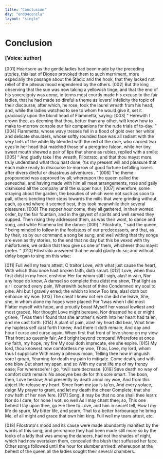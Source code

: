 ```yaml
---
title: "Conclusion"
day: "end04conclu"
layout: "single"
---
```

<div id="d04conclu" type="conclusion" who="author">
 <h1>
  Conclusion
 </h1>
 <p>
  <h3>
   [Voice: author]
  </h3>
 </p>
 <p>
  <a name="p04970001">
   [001]
  </a>
  Heartsore as the gentle ladies had been made by the preceding
 stories, this last of Dioneo provoked them to such merriment, more
 especially the passage about the Stadic and the hook, that they lacked
 not relief of the piteous mood engendered by the others.
  <a name="p04970002">
   [002]
  </a>
  But the
 king observing that the sun was now taking a yellowish tinge, and
 that the end of his sovereignty was come, in terms most courtly
 made his excuse to the fair ladies, that he had made so direful a
 theme as lovers' infelicity the topic of their discourse; after which,
 he rose, took the laurel wreath from his head, and, while the ladies
 watched to see to whom he would give it, set it graciously upon the
 blond head of Fiammetta, saying:
  <a name="p04970003">
   [003]
  </a>
  <q direct="unspecified">
   Herewith I crown thee, as
 deeming that thou, better than any other, wilt know how to make
 to-morrow console our fair companions for the rude trials of to-day.
  </q>
  <a name="p04970004">
   [004]
  </a>
  Fiammetta, whose wavy tresses fell in a flood of gold over her white
 and delicate shoulders, whose softly rounded face was all radiant
 with the very tints of the white lily blended with the red of the
 rose, who carried two eyes in her head that matched those of a
 peregrine falcon, while her tiny sweet mouth shewed a pair of lips
 that shone as rubies, replied with a smile:
  <a name="p04970005">
   [005]
  </a>
  <q direct="unspecified">
   And gladly take I the
 wreath, Filostrato, and that thou mayst more truly understand what
 thou hast done, 'tis my present will and pleasure that each make
	ready to discourse to-morrow of
   <seg type="topic">
    good fortune befalling lovers after
 divers direful or disastrous adventures
   </seg>
   .
  </q>
  <a name="p04970006">
   [006]
  </a>
  The theme propounded was
 approved by all; whereupon the queen called the seneschal, and
 having made with him all meet arrangements, rose and gaily dismissed
 all the company until the supper hour;
  <a name="p04970007">
   [007]
  </a>
  wherefore, some
 straying about the garden, the beauties of which were not such
 as soon to pall, others bending their steps towards the mills that
 were grinding without, each, as and where it seemed best, they took
 meanwhile their several pleasures.
  <a name="p04970008">
   [008]
  </a>
  The supper hour come, they all
 gathered, in their wonted order, by the fair fountain, and in the
 gayest of spirits and well served they supped. Then rising they
 addressed them, as was their wont, to dance and song, and while
  Filomena led the dance:
  <a name="p04970009">
   [009]
  </a>
  <q direct="unspecified">
   Filostrato,
  </q>
  said the queen,
  <q direct="unspecified">
   being
 minded to follow in the footsteps of our predecessors, and that, as
 by their, so by our command a song be sung; and well witting that
 thy songs are even as thy stories, to the end that no day but this be
 vexed with thy misfortunes, we ordain that thou give us one of
 them, whichever thou mayst prefer.
  </q>
  <a name="p04970010">
   [010]
  </a>
  Filostrato answered that he
 would gladly do so; and without delay began to sing on this wise:
 </p>
 <div3 type="song" who="filostrato">
  <lg>
   <a name="p04970011">
    [011]
   </a>
   <l>
    Full well my tears attest,
   </l>
   <l>
    O traitor Love, with what just cause the heart,
   </l>
   <l>
    With which thou once hast broken faith, doth smart.
   </l>
  </lg>
  <lg>
   <a name="p04970012">
    [012]
   </a>
   <l>
    Love, when thou first didst in my heart enshrine
   </l>
   <l>
    Her for whom still I sigh, alas! in vain,
   </l>
   <l>
    Nor any hope do know,
   </l>
   <l>
    A damsel so complete thou didst me shew,
   </l>
   <l>
    That light as air I counted every pain,
   </l>
   <l>
    Wherewith behest of thine
   </l>
   <l>
    Condemned my soul to pine.
   </l>
   <l>
    Ah! but I gravely erred; the which to know
   </l>
   <l>
    Too late, alas! doth but enhance my woe.
   </l>
  </lg>
  <lg>
   <a name="p04970013">
    [013]
   </a>
   <l>
    The cheat I knew not ere she did me leave,
   </l>
   <l>
    She, she, in whom alone my hopes were placed:
   </l>
   <l>
    For 'twas when I did most
   </l>
   <l>
    Flatter myself with hope, and proudly boast
   </l>
   <l>
    Myself her vassal lowliest and most graced,
   </l>
   <l>
    Nor thought Love might bereave,
   </l>
   <l>
    Nor dreamed he e'er might grieve,
   </l>
   <l>
    'Twas then I found that she another's worth
   </l>
   <l>
    Into her heart had ta'en, and me cast forth.
   </l>
  </lg>
  <lg>
   <a name="p04970014">
    [014]
   </a>
   <l>
    A plant of pain, alas! my heart did bear,
   </l>
   <l>
    What time my hapless self cast forth I knew;
   </l>
   <l>
    And there it doth remain;
   </l>
   <l>
    And day and hour I curse and curse again,
   </l>
   <l>
    When first that front of love shone on my view
   </l>
   <l>
    That front so queenly fair,
   </l>
   <l>
    And bright beyond compare!
   </l>
   <l>
    Wherefore at once my faith, my hope, my fire
   </l>
   <l>
    My soul doth imprecate, ere she expire.
   </l>
  </lg>
  <lg>
   <a name="p04970015">
    [015]
   </a>
   <l>
    My lord, thou knowest how comfortless my woe,
   </l>
   <l>
    Thou, Love, my lord, whom thus I supplicate
   </l>
   <l>
    With many a piteous moan,
   </l>
   <l>
    Telling thee how in anguish sore I groan,
   </l>
   <l>
    Yearning for death my pain to mitigate.
   </l>
   <l>
    Come death, and with one blow
   </l>
   <l>
    Cut short my span, and so
   </l>
   <l>
    With my curst life me of my frenzy ease;
   </l>
   <l>
    For wheresoe'er I go, 'twill sure decrease.
   </l>
  </lg>
  <lg>
   <a name="p04970016">
    [016]
   </a>
   <l>
    Save death no way of comfort doth remain:
   </l>
   <l>
    No anodyne beside for this sore smart.
   </l>
   <l>
    The boon, then, Love bestow;
   </l>
   <l>
    And presently by death annul my woe,
   </l>
   <l>
    And from this abject life release my heart.
   </l>
   <l>
    Since from me joy is ta'en,
   </l>
   <l>
    And every solace, deign
   </l>
   <l>
    My prayer to grant, and let my death the cheer
   </l>
   <l>
    Complete, that she now hath of her new fere.
   </l>
  </lg>
  <lg>
   <a name="p04970017">
    [017]
   </a>
   <l>
    Song, it may be that no one shall thee learn:
   </l>
   <l>
    Nor do I care; for none I wot, so well
   </l>
   <l>
    As I may chant thee; so,
   </l>
   <l>
    This one behest I lay upon thee, go
   </l>
   <l>
    Hie thee to Love, and him in secret tell,
   </l>
   <l>
    How I my life do spurn,
   </l>
   <l>
    My bitter life, and yearn,
   </l>
   <l>
    That to a better harbourage he bring
   </l>
   <l>
    Me, of all might and grace that own him king.
   </l>
  </lg>
  <lg>
   <l>
    Full well my tears attest, etc.
   </l>
  </lg>
 </div3>
 <p>
  <a name="p04970018">
   [018]
  </a>
  Filostrato's mood and its cause were made abundantly manifest
      by the words of this song; and perchance they had been made still
      more so by the looks of a lady that was among the dancers, had not
      the shades of night, which had now overtaken them, concealed the
      blush that suffused her face. Other songs followed until the hour
      for slumber arrived: whereupon at the behest of the queen all the
      ladies sought their several chambers.
 </p>
</div>